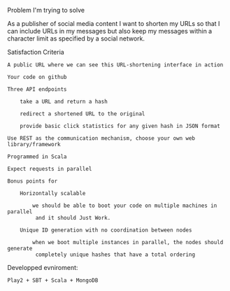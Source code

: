 Problem I'm trying to solve

As a publisher of social media content I want to shorten my URLs so that I can include URLs in my messages but also keep my messages within a character limit as specified by a social network.

Satisfaction Criteria

	A public URL where we can see this URL-shortening interface in action

	Your code on github 

	Three API endpoints

		take a URL and return a hash

		redirect a shortened URL to the original

		provide basic click statistics for any given hash in JSON format

	Use REST as the communication mechanism, choose your own web library/framework

	Programmed in Scala

	Expect requests in parallel

	Bonus points for

		Horizontally scalable

			we should be able to boot your code on multiple machines in parallel
			 and it should Just Work.

		Unique ID generation with no coordination between nodes

			when we boot multiple instances in parallel, the nodes should generate
			 completely unique hashes that have a total ordering


Developped evniroment:

	Play2 + SBT + Scala + MongoDB

